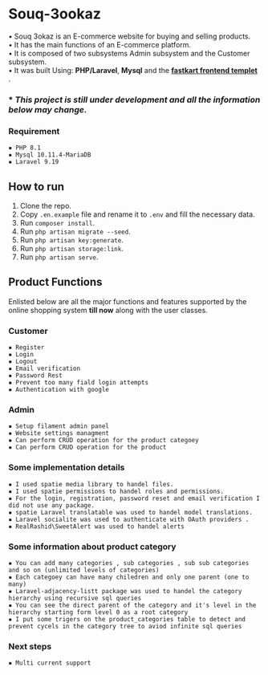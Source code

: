# Souq-3ookaz

• Souq 3okaz is an E-commerce website for buying and selling products.<br>
• It has the main functions of an E-commerce platform.<br>
• It is composed of two subsystems  Admin subsystem and the Customer subsystem.<br>
• It was built Using: **PHP/Laravel**, **Mysql** and the **[fastkart frontend templet](https://themeforest.net/item/fastkart-multipurpose-ecommerce-html-template/39085476)** .<br>




### * _This project is still under development and all the information below may change._


### Requirement
    ▪ PHP 8.1
    ▪ Mysql 10.11.4-MariaDB
    ▪ Laravel 9.19



## How to run

1. Clone the repo.
2. Copy `.en.example` file and rename it to `.env` and fill the necessary data.
3. Run `composer install`.
4. Run `php artisan migrate --seed`.
5. Run `php artisan key:generate`.
6. Run `php artisan storage:link`.
7. Run `php artisan serve`.




## Product Functions

Enlisted below are all the major functions and features
supported by the online shopping system **till now** along with the user classes.
### Customer
    ▪ Register
    ▪ Login
    ▪ Logout
    ▪ Email verification
    ▪ Password Rest
    ▪ Prevent too many fiald login attempts
    ▪ Authentication with google
    

### Admin
    ▪ Setup filament admin panel
    ▪ Website settings managment
    ▪ Can perform CRUD operation for the product categoey 
    ▪ Can perform CRUD operation for the product 
    

### Some implementation details
    ▪ I used spatie media library to handel files.
    ▪ I used spatie permissions to handel roles and permissions.
    ▪ For the login, registration, password reset and email verification I did not use any package.
    ▪ spatie Laravel translatable was used to handel model translations.
    ▪ Laravel socialite was used to authenticate with OAuth providers .
    ▪ RealRashid\SweetAlert was used to handel alerts

    

### Some information about product category 
    ▪ You can add many categories , sub categories , sub sub categories and so on (unlimited levels of categories)
    ▪ Each categoey can have many chiledren and only one parent (one to many)
    ▪ Laravel-adjacency-listt package was used to handel the category hierarchy using recursive sql queries
    ▪ You can see the direct parent of the category and it's level in the hierarchy starting form level 0 as a root category
    ▪ I put some trigers on the product_categories table to detect and prevent cycels in the category tree to aviod infinite sql queries

### Next steps
    ▪ Multi current support

    
